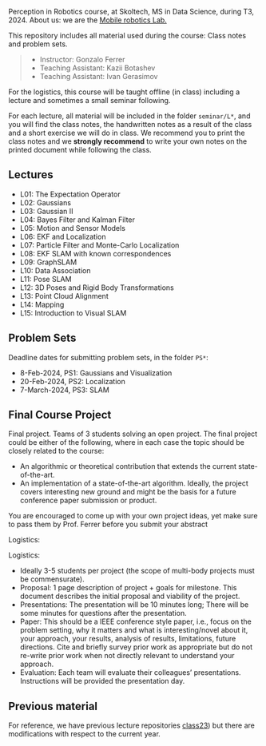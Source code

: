 Perception in Robotics course, at Skoltech, MS in Data Science, during T3, 2024.
About us: we are the [Mobile robotics Lab.](https://sites.skoltech.ru/mobilerobotics/)

This repository includes all material used during the course: Class notes and problem sets.

> * Instructor: Gonzalo Ferrer
> * Teaching Assistant: Kazii Botashev
> * Teaching Assistant: Ivan Gerasimov

For the logistics, this course will be taught offline (in class) including a lecture and sometimes a small seminar following.


For each lecture, all material will be included in the folder `seminar/L*`, and you will find the class notes, the handwritten notes as a result of the class and a short exercise we will do in class. We recommend you to print the class notes and we **strongly recommend** to write your own notes on the printed document while following the class.



## Lectures

 * L01: The Expectation Operator
 * L02: Gaussians
 * L03: Gaussian II
 * L04: Bayes Filter and Kalman Filter
 * L05: Motion and Sensor Models
 * L06: EKF and Localization
 * L07: Particle Filter and Monte-Carlo Localization
 * L08: EKF SLAM with known correspondences
 * L09: GraphSLAM
 * L10: Data Association
 * L11: Pose SLAM
 * L12: 3D Poses and Rigid Body Transformations
 * L13: Point Cloud Alignment
 * L14: Mapping
 * L15: Introduction to Visual SLAM




## Problem Sets

Deadline dates for submitting problem sets, in the folder `PS*`:

 * 8-Feb-2024, PS1: Gaussians and Visualization 
 * 20-Feb-2024, PS2: Localization
 * 7-March-2024, PS3: SLAM


## Final Course Project

Final project. Teams of 3 students solving an open project. The final project could be either of the following, where in each case the topic should be closely related to the course:

 * An algorithmic or theoretical contribution that extends the current state-of-the-art.
 * An implementation of a state-of-the-art algorithm. Ideally, the project covers interesting new ground and might be the basis for a future conference paper submission or product.
 
You are encouraged to come up with your own project ideas, yet make sure to pass them by Prof. Ferrer before you submit your abstract

Logistics:

Logistics:
 * Ideally 3-5 students per project (the scope of multi-body projects must be commensurate).
 * Proposal: 1 page description of project + goals for milestone. This document describes the initial proposal and viability of the project.
 * Presentations: The presentation will be 10 minutes long; There will be some minutes for questions after the presentation.
 * Paper: This should be a IEEE conference style paper, i.e., focus on the problem setting, why it matters and what is interesting/novel about it, your approach, your results, analysis of results, limitations, future
directions. Cite and briefly survey prior work as appropriate but do not re-write prior work when not directly relevant to understand your approach.
 * Evaluation: Each team will evaluate their colleagues’ presentations. Instructions will be provided the presentation day.


## Previous material
For reference, we have previous lecture repositories [class23](https://github.com/g-ferrer/Perception-in-Robotics-2023)) but there are modifications with respect to the current year.


